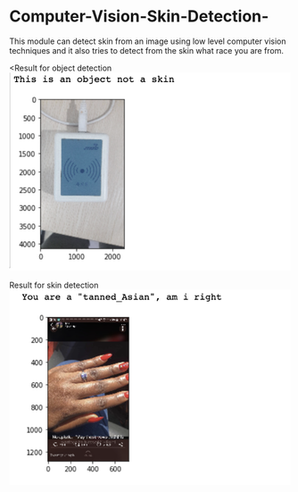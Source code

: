 # Computer-Vision-Skin-Detection-
This module can detect skin from an image using low level computer vision techniques and it also tries to detect from the skin what race you are from.

<Result for object detection
<img src="https://github.com/Free-tek/Computer-Vision-Skin-Detection-/blob/master/Screenshot%202019-11-14%20at%208.49.12%20am.png">



Result for skin detection
<img src="https://github.com/Free-tek/Computer-Vision-Skin-Detection-/blob/master/Screenshot%202019-11-14%20at%208.50.57%20am.png">
